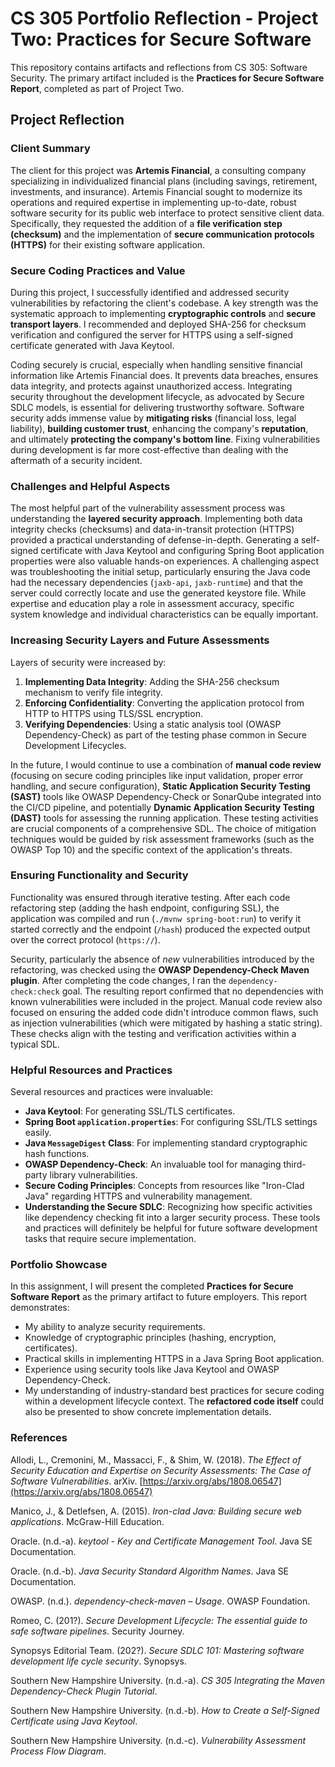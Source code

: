 # CS 305 Portfolio Reflection - Project Two: Practices for Secure Software

This repository contains artifacts and reflections from CS 305: Software Security. The primary artifact included is the **Practices for Secure Software Report**, completed as part of Project Two.

## Project Reflection

### Client Summary

The client for this project was **Artemis Financial**, a consulting company specializing in individualized financial plans (including savings, retirement, investments, and insurance). Artemis Financial sought to modernize its operations and required expertise in implementing up-to-date, robust software security for its public web interface to protect sensitive client data. Specifically, they requested the addition of a **file verification step (checksum)** and the implementation of **secure communication protocols (HTTPS)** for their existing software application.

### Secure Coding Practices and Value

During this project, I successfully identified and addressed security vulnerabilities by refactoring the client's codebase. A key strength was the systematic approach to implementing **cryptographic controls** and **secure transport layers**. I recommended and deployed SHA-256 for checksum verification and configured the server for HTTPS using a self-signed certificate generated with Java Keytool.

Coding securely is crucial, especially when handling sensitive financial information like Artemis Financial does. It prevents data breaches, ensures data integrity, and protects against unauthorized access. Integrating security throughout the development lifecycle, as advocated by Secure SDLC models, is essential for delivering trustworthy software. Software security adds immense value by **mitigating risks** (financial loss, legal liability), **building customer trust**, enhancing the company's **reputation**, and ultimately **protecting the company's bottom line**. Fixing vulnerabilities during development is far more cost-effective than dealing with the aftermath of a security incident.

### Challenges and Helpful Aspects

The most helpful part of the vulnerability assessment process was understanding the **layered security approach**. Implementing both data integrity checks (checksums) and data-in-transit protection (HTTPS) provided a practical understanding of defense-in-depth. Generating a self-signed certificate with Java Keytool and configuring Spring Boot application properties were also valuable hands-on experiences. A challenging aspect was troubleshooting the initial setup, particularly ensuring the Java code had the necessary dependencies (`jaxb-api`, `jaxb-runtime`) and that the server could correctly locate and use the generated keystore file. While expertise and education play a role in assessment accuracy, specific system knowledge and individual characteristics can be equally important.

### Increasing Security Layers and Future Assessments

Layers of security were increased by:
1.  **Implementing Data Integrity**: Adding the SHA-256 checksum mechanism to verify file integrity.
2.  **Enforcing Confidentiality**: Converting the application protocol from HTTP to HTTPS using TLS/SSL encryption.
3.  **Verifying Dependencies**: Using a static analysis tool (OWASP Dependency-Check) as part of the testing phase common in Secure Development Lifecycles.

In the future, I would continue to use a combination of **manual code review** (focusing on secure coding principles like input validation, proper error handling, and secure configuration), **Static Application Security Testing (SAST)** tools like OWASP Dependency-Check or SonarQube integrated into the CI/CD pipeline, and potentially **Dynamic Application Security Testing (DAST)** tools for assessing the running application. These testing activities are crucial components of a comprehensive SDL. The choice of mitigation techniques would be guided by risk assessment frameworks (such as the OWASP Top 10) and the specific context of the application's threats.

### Ensuring Functionality and Security

Functionality was ensured through iterative testing. After each code refactoring step (adding the hash endpoint, configuring SSL), the application was compiled and run (`./mvnw spring-boot:run`) to verify it started correctly and the endpoint (`/hash`) produced the expected output over the correct protocol (`https://`).

Security, particularly the absence of *new* vulnerabilities introduced by the refactoring, was checked using the **OWASP Dependency-Check Maven plugin**. After completing the code changes, I ran the `dependency-check:check` goal. The resulting report confirmed that no dependencies with known vulnerabilities were included in the project. Manual code review also focused on ensuring the added code didn't introduce common flaws, such as injection vulnerabilities (which were mitigated by hashing a static string). These checks align with the testing and verification activities within a typical SDL.

### Helpful Resources and Practices

Several resources and practices were invaluable:
* **Java Keytool**: For generating SSL/TLS certificates.
* **Spring Boot `application.properties`**: For configuring SSL/TLS settings easily.
* **Java `MessageDigest` Class**: For implementing standard cryptographic hash functions.
* **OWASP Dependency-Check**: An invaluable tool for managing third-party library vulnerabilities.
* **Secure Coding Principles**: Concepts from resources like "Iron-Clad Java" regarding HTTPS and vulnerability management.
* **Understanding the Secure SDLC**: Recognizing how specific activities like dependency checking fit into a larger security process.
These tools and practices will definitely be helpful for future software development tasks that require secure implementation.

### Portfolio Showcase

In this assignment, I will present the completed **Practices for Secure Software Report** as the primary artifact to future employers. This report demonstrates:
* My ability to analyze security requirements.
* Knowledge of cryptographic principles (hashing, encryption, certificates).
* Practical skills in implementing HTTPS in a Java Spring Boot application.
* Experience using security tools like Java Keytool and OWASP Dependency-Check.
* My understanding of industry-standard best practices for secure coding within a development lifecycle context.
The **refactored code itself** could also be presented to show concrete implementation details.

### References

Allodi, L., Cremonini, M., Massacci, F., & Shim, W. (2018). *The Effect of Security Education and Expertise on Security Assessments: The Case of Software Vulnerabilities*. arXiv. [https://arxiv.org/abs/1808.06547](https://arxiv.org/abs/1808.06547)

Manico, J., & Detlefsen, A. (2015). *Iron-clad Java: Building secure web applications*. McGraw-Hill Education.

Oracle. (n.d.-a). *keytool - Key and Certificate Management Tool*. Java SE Documentation.

Oracle. (n.d.-b). *Java Security Standard Algorithm Names*. Java SE Documentation.

OWASP. (n.d.). *dependency-check-maven – Usage*. OWASP Foundation.

Romeo, C. (201?). *Secure Development Lifecycle: The essential guide to safe software pipelines*. Security Journey.

Synopsys Editorial Team. (202?). *Secure SDLC 101: Mastering software development life cycle security*. Synopsys.

Southern New Hampshire University. (n.d.-a). *CS 305 Integrating the Maven Dependency-Check Plugin Tutorial*.

Southern New Hampshire University. (n.d.-b). *How to Create a Self-Signed Certificate using Java Keytool*.

Southern New Hampshire University. (n.d.-c). *Vulnerability Assessment Process Flow Diagram*.

